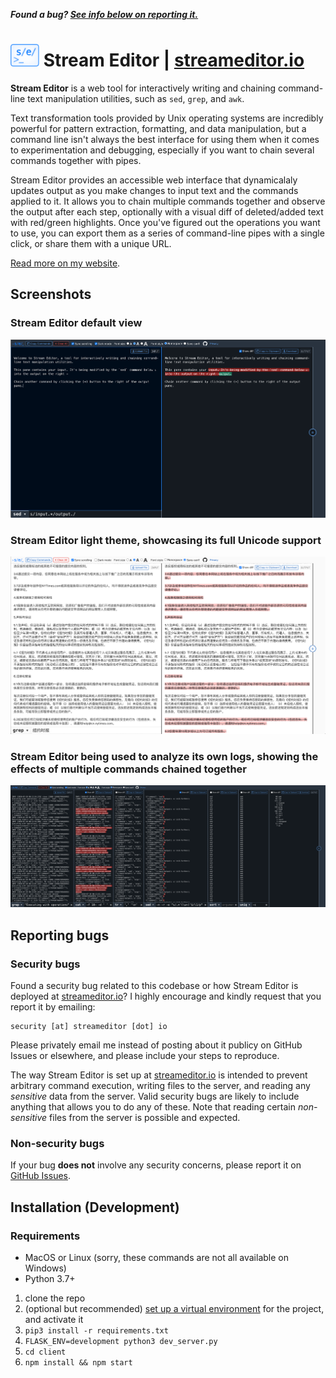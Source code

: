 <strong><em>Found a bug? [See info below on reporting it.](#reporting-bugs)</em></strong>

# <img src="https://github.com/liddiard/stream-editor/blob/master/client/public/img/logo-light.svg?raw=true" height="36" alt="Stream Editor logo" /> Stream Editor | [streameditor.io](https://streameditor.io/)

**Stream Editor** is a web tool for interactively writing and chaining command-line text manipulation utilities, such as `sed`, `grep`, and `awk`.

Text transformation tools provided by Unix operating systems are incredibly powerful for pattern extraction, formatting, and data manipulation, but a command line isn't always the best interface for using them when it comes to experimentation and debugging, especially if you want to chain several commands together with pipes.

Stream Editor provides an accessible web interface that dynamicalaly updates output as you make changes to input text and the commands applied to it. It allows you to chain multiple commands together and observe the output after each step, optionally with a visual diff of deleted/added text with red/green highlights. Once you've figured out the operations you want to use, you can export them as a series of command-line pipes with a single click, or share them with a unique URL.

[Read more on my website](https://harrisonliddiard.com/project/stream-editor/).

## Screenshots

### Stream Editor default view

![Stream Editor screenshot](screenshots/initial.png)

### Stream Editor light theme, showcasing its full Unicode support

![Stream Editor screenshot](screenshots/unicode.png)

### Stream Editor being used to analyze its own logs, showing the effects of multiple commands chained together

![Stream Editor screenshot](screenshots/chain.png)

## Reporting bugs

### Security bugs

Found a security bug related to this codebase or how Stream Editor is deployed at [streameditor.io](https://streameditor.io)? I highly encourage and kindly request that you report it by emailing:

```
security [at] streameditor [dot] io
```

Please privately email me instead of posting about it publicy on GitHub Issues or elsewhere, and please include your steps to reproduce.

The way Stream Editor is set up at [streameditor.io](https://streameditor.io) is intended to prevent arbitrary command execution, writing files to the server, and reading any *sensitive* data from the server. Valid security bugs are likely to include anything that allows you to do any of these. Note that reading certain *non-sensitive* files from the server is possible and expected.

### Non-security bugs

If your bug **does not** involve any security concerns, please report it on [GitHub Issues](https://github.com/liddiard/stream-editor/issues).

## Installation (Development)

### Requirements

- MacOS or Linux (sorry, these commands are not all available on Windows)
- Python 3.7+

1. clone the repo
2. (optional but recommended) [set up a virtual environment](https://docs.python.org/3/tutorial/venv.html) for the project, and activate it
3. `pip3 install -r requirements.txt`
4. `FLASK_ENV=development python3 dev_server.py`
5. `cd client`
6. `npm install && npm start`
